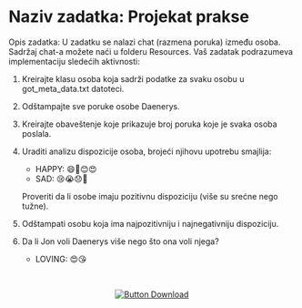# Naziv zadatka: Projekat prakse

Opis zadatka: U zadatku se nalazi chat (razmena poruka) između osoba. Sadržaj chat-a možete naći u folderu Resources. Vaš zadatak podrazumeva implementaciju sledećih aktivnosti:

1. Kreirajte klasu osoba koja sadrži podatke za svaku osobu u got_meta_data.txt datoteci.
2. Odštampajte sve poruke osobe Daenerys.
3. Kreirajte obaveštenje koje prikazuje broj poruka koje je svaka osoba poslala.
4. Uraditi analizu dispozicije osoba, brojeći njihovu upotrebu smajlija:

    - HAPPY: 😄🙂😊😍
    - SAD:   😢😭😞👿
    
   Proveriti da li osobe imaju pozitivnu dispoziciju (više su srećne nego tužne).
5. Odštampati osobu koja ima najpozitivniju i najnegativniju dispoziciju.
6. Da li Jon voli Daenerys više nego što ona voli njega?

    - LOVING: 😍😘

<br>

<div align = center>

[![Button Download]][Download]

</div>

<br>
<br>

<!---------------------------------------------------------------------------->

[Button Download]: https://img.shields.io/badge/Shield_Buttons-37a779?style=for-the-badge

[Download]: https://github.com/Mirunelo/java-misanu/blob/main/projekti/Java_IT_P_Praksa.zip
